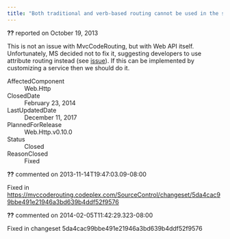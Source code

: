 ```yaml
---
title: "Both traditional and verb-based routing cannot be used in the same ApiController #1152"
---
```

<div class="issue-report"><div class="issue-header"><b>??</b> reported on <time datetime="2013-10-19T21:37:49.287-07:00">October 19, 2013</time></div><div class="issue-message" markdown="1">

This is not an issue with MvcCodeRouting, but with Web API itself. Unfortunately, MS decided not to fix it, suggesting developers to use attribute routing instead (see [issue](https://aspnetwebstack.codeplex.com/workitem/184)). If this can be implemented by customizing a service then we should do it.

</div><div class="issue-footer"><dl><dt>AffectedComponent</dt><dd>Web.Http</dd><dt>ClosedDate</dt><dd><time datetime="2014-02-23T19:26:56.157-08:00">February 23, 2014</time></dd><dt>LastUpdatedDate</dt><dd><time datetime="2017-12-11T02:15:56.247-08:00">December 11, 2017</time></dd><dt>PlannedForRelease</dt><dd>Web.Http.v0.10.0</dd><dt>Status</dt><dd>Closed</dd><dt>ReasonClosed</dt><dd>Fixed</dd></dl></div></div><div id="comment-123099" class="issue-comment"><div class="issue-header"><b>??</b> commented on 2013-11-14T19:47:03.09-08:00</div><div class="issue-message" markdown="1">

Fixed in https://mvccoderouting.codeplex.com/SourceControl/changeset/5da4cac99bbe491e21946a3bd639b4ddf52f9576

</div></div><div id="comment-132722" class="issue-comment"><div class="issue-header"><b>??</b> commented on 2014-02-05T11:42:29.323-08:00</div><div class="issue-message" markdown="1">

Fixed in changeset 5da4cac99bbe491e21946a3bd639b4ddf52f9576

</div></div>